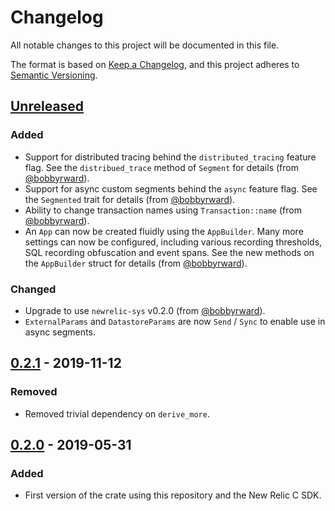 # Changelog

All notable changes to this project will be documented in this file.

The format is based on [Keep a Changelog](https://keepachangelog.com/en/1.0.0/),
and this project adheres to [Semantic Versioning](https://semver.org/spec/v2.0.0.html).

## [Unreleased]
### Added

- Support for distributed tracing behind the `distributed_tracing` feature flag. See the `distribued_trace` method of `Segment` for details (from [@bobbyrward](https://github.com/bobbyrward)).
- Support for async custom segments behind the `async` feature flag. See the `Segmented` trait for details (from [@bobbyrward](https://github.com/bobbyrward)).
- Ability to change transaction names using `Transaction::name` (from [@bobbyrward](https://github.com/bobbyrward)).
- An `App` can now be created fluidly using the `AppBuilder`. Many more settings can now be configured, including various recording thresholds, SQL recording obfuscation and event spans. See the new methods on the `AppBuilder` struct for details (from [@bobbyrward](https://github.com/bobbyrward)).

### Changed

- Upgrade to use `newrelic-sys` v0.2.0 (from [@bobbyrward](https://github.com/bobbyrward)).
- `ExternalParams` and `DatastoreParams` are now `Send` / `Sync` to enable use in async segments.

## [0.2.1] - 2019-11-12
### Removed

- Removed trivial dependency on `derive_more`.

## [0.2.0] - 2019-05-31
### Added

- First version of the crate using this repository and the New Relic C SDK.

[Unreleased]: https://github.com/sd2k/newrelic/compare/v0.2.1...HEAD
[0.2.1]: https://github.com/sd2k/newrelic/compare/v0.2.0...v0.2.1
[0.2.0]: https://github.com/sd2k/newrelic/releases/tag/v0.2.0
